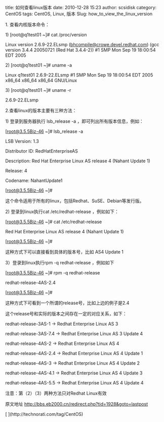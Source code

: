 title: 如何查看linux版本
date: 2010-12-28 15:23
author: scsidisk
category: CentOS
tags: CentOS, Linux, 版本
Slug: how_to_view_the_linux_version

​1. 查看内核版本命令：

​1) [root@q1test01 \~]\# cat /proc/version

Linux version 2.6.9-22.ELsmp (bhcompile@crowe.devel.redhat.com) (gcc
version 3.4.4 20050721 (Red Hat 3.4.4-2)) \#1 SMP Mon Sep 19 18:00:54
EDT 2005

​2) [root@q1test01 \~]\# uname -a

Linux q1test01 2.6.9-22.ELsmp \#1 SMP Mon Sep 19 18:00:54 EDT 2005
x86\_64 x86\_64 x86\_64 GNU/Linux

​3) [root@q1test01 \~]\# uname -r

2.6.9-22.ELsmp

2.查看linux的版本主要有三种方法：

​1) 登录到服务器执行 lsb\_release -a ，即可列出所有版本信息，例如：

[root@3.5.5Biz-46 \~]\# lsb\_release -a

LSB Version: 1.3

Distributor ID: RedHatEnterpriseAS

Description: Red Hat Enterprise Linux AS release 4 (Nahant Update 1)

Release: 4

Codename: NahantUpdate1

[root@3.5.5Biz-46 \~]\#

这个命令适用于所有的linux，包括Redhat、SuSE、Debian等发行版。

​2) 登录到linux执行cat /etc/redhat-release ，例如如下：

[root@3.5.5Biz-46 \~]\# cat /etc/redhat-release

Red Hat Enterprise Linux AS release 4 (Nahant Update 1)

[root@3.5.5Biz-46 \~]\#

这种方式下可以直接看到具体的版本号，比如 AS4 Update 1

3）登录到linux执行rpm -q redhat-release ，例如如下

[root@3.5.5Biz-46 \~]\# rpm -q redhat-release

redhat-release-4AS-2.4

[root@3.5.5Biz-46 \~]\#

这种方式下可看到一个所谓的release号，比如上边的例子是2.4

这个release号和实际的版本之间存在一定的对应关系，如下：

redhat-release-3AS-1 -\> Redhat Enterprise Linux AS 3

redhat-release-3AS-7.4 -\> Redhat Enterprise Linux AS 3 Update 4

redhat-release-4AS-2 -\> Redhat Enterprise Linux AS 4

redhat-release-4AS-2.4 -\> Redhat Enterprise Linux AS 4 Update 1

redhat-release-4AS-3 -\> Redhat Enterprise Linux AS 4 Update 2

redhat-release-4AS-4.1 -\> Redhat Enterprise Linux AS 4 Update 3

redhat-release-4AS-5.5 -\> Redhat Enterprise Linux AS 4 Update 4

注意：第（2）（3）两种方法只对Redhat Linux有效

原文地址 http://bbs.eb2000.cn/redirect.php?tid=1928&goto=lastpost

<div class="posttagsblock">
[ ](http://technorati.com/tag/CentOS)

</div>

